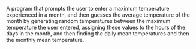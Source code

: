 A program that prompts the user to enter a maximum temperature experienced in a month, and then guesses the average temperature of the month by generating random temperatures between the maximum temperature the user entered, assigning these values to the hours of the days in the month, and then finding the daily mean temperatures and then the monthly mean temperature.
